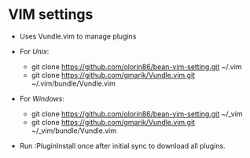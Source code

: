 # VIM settings

- Uses Vundle.vim to manage plugins
- For *Unix*:
    - git clone https://github.com/olorin86/bean-vim-setting.git ~/.vim
    - git clone https://github.com/gmarik/Vundle.vim.git ~/.vim/bundle/Vundle.vim
- For *Windows*:
    - git clone https://github.com/olorin86/bean-vim-setting.git ~/_vim
    - git clone https://github.com/gmarik/Vundle.vim.git ~/_vim/bundle/Vundle.vim

- Run :PluginInstall once after initial sync to download all plugins.

